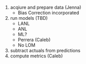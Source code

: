 1. acqiure and prepare data (Jenna)
   - Bias Correction incorporated
2. run models (TBD)
   - LANL
   - ANL
   - ML?
   - Perrera (Caleb)
   - No LOM
3. subtract actuals from predictions
4. compute metrics (Caleb)
